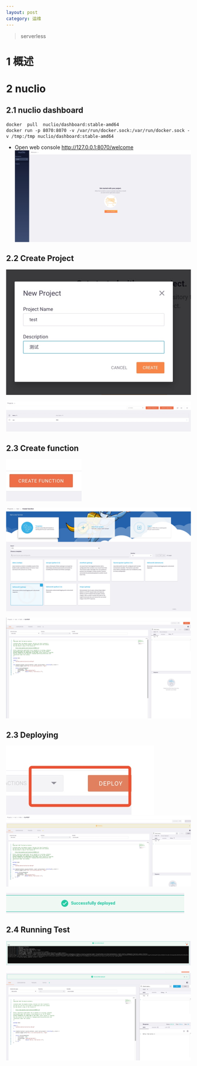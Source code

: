 ```yaml
---
layout: post
category: 运维
---
```

> serverless

# 1 概述

# 2 nuclio
## 2.1  nuclio dashboard

```
docker  pull  nuclio/dashboard:stable-amd64
docker run -p 8070:8070 -v /var/run/docker.sock:/var/run/docker.sock -v /tmp:/tmp nuclio/dashboard:stable-amd64
```
- Open web console http://127.0.0.1:8070/welcome
![](/assets/img//15640431272952.jpg)

## 2.2 Create Project

![](/assets/img//15640432816237.jpg)

![](/assets/img//15640433453419.jpg)

## 2.3 Create function

![](/assets/img//15640433841797.jpg)

![](/assets/img//15640435153044.jpg)

![](/assets/img//15640435946981.jpg)

## 2.3 Deploying
![-w202](/assets/img//15640437145534.jpg)
![](/assets/img//15640437294253.jpg)

![](/assets/img//15640437457922.jpg)

## 2.4 Running Test
![](/assets/img//15640438263735.jpg)

![](/assets/img//15640451966993.jpg)
